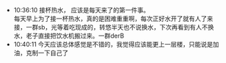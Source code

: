 
- 10:36:10 接杯热水， 应该是每天来了的第一件事。<br>每天早上为了接一杯热水，真的是困难重重啊，每次正好水开了就有人了来接，一群sb，光等着吃现成的，转悠半天也不说换水，下次再看到有人不换水，老子直接把饮水机搬过来。一群derB
- 10:40:11 今天应该总体感觉是不错的，我觉得应该能更上一层楼，只能说是加油，克制一下自己了<br>